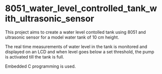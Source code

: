 # 8051_water_level_controlled_tank_with_ultrasonic_sensor
This project aims to create a water level contolled tank  using 8051 and ultrasonic sensor for a model water tank of 10 cm height.

The real time measurements of water level in the tank is monitored and displayed on an LCD and when level goes below a set threshold, 
the pump is activated till the tank is full. 

Embedded C programming is used.
